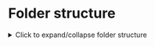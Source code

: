 # Folder structure


<details>
<summary>Click to expand/collapse folder structure</summary>

<pre>
root/
├── FIDIC-red-book/
│   ├── red-book-mdb-harmonised-edition.pdf    # original file
│   ├── red-book-mdb-harmonised-edition.md     # converted from PDF with OCR
│   └── red-book-mdb-harmonised-edition-chunked.csv    # chunked into 96 segments from the .md file
│
├── Bahamar-case-NY-court/
│   ├── Bahamar-case-Docket1-SummonsAndCompliant.pdf    # original file
│   └── bahamar-case-full-text.txt    # Docket01, plaintiff's complaint, converted from PDF
│
├── test-data/
│   └── testdata-bahamar-case.txt    # Short state of the case and Parties
│
├── LICENSE
└── README.md
</pre>

</details>